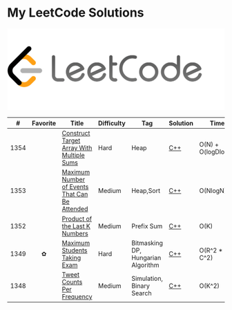 # My LeetCode Solutions  
![cover](cover.png)

| # | Favorite | Title | Difficulty | Tag | Solution | Time | Space |
|---| :------: | ----- | ---------- | --- | -------- | ---- | ----- |
|1354||[Construct Target Array With Multiple Sums](https://leetcode.com/problems/construct-target-array-with-multiple-sums/) |Hard|Heap|[C++](1354.cpp)|O(N) + O(logDlogN)|O(N)|
|1353||[Maximum Number of Events That Can Be Attended](https://leetcode.com/problems/maximum-number-of-events-that-can-be-attended/) |Medium|Heap,Sort|[C++](1353.cpp)|O(NlogN)|O(N)|
|1352||[Product of the Last K Numbers](https://leetcode.com/problems/product-of-the-last-k-numbers/) |Medium|Prefix Sum|[C++](1352.cpp)|O(K)|O(K)|
|1349|✿|[Maximum Students Taking Exam](https://leetcode.com/problems/maximum-students-taking-exam/) |Hard|Bitmasking DP, Hungarian Algorithm|[C++](1349.cpp)|O(R^2 * C^2)|O(RC)|
|1348||[Tweet Counts Per Frequency](https://leetcode.com/problems/tweet-counts-per-frequency/) |Medium|Simulation, Binary Search|[C++](1348.cpp)|O(K^2)|O(N)|